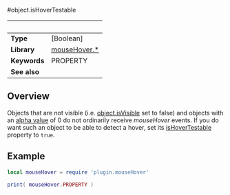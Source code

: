 #object.isHoverTestable

|                      | &nbsp; 
| -------------------- | ---------------------------------------------------------------
| __Type__             | [Boolean]
| __Library__          | [mouseHover.*](Readme.markdown)
| __Keywords__         | PROPERTY
| __See also__         | 


## Overview

Objects that are not visible (i.e. [object.isVisible](https://docs.coronalabs.com/api/type/DisplayObject/isVisible.html) set to false) and objects with an [alpha value](https://docs.coronalabs.com/api/type/DisplayObject/alpha.html) of 0 do not ordinarily receive *mouseHover* events. If you do want such an object to be able to detect a hover, set its [isHoverTestable](isHoverTestable.markdown) property to `true`.


## Example
 
``````lua
local mouseHover = require 'plugin.mouseHover'

print( mouseHover.PROPERTY )
``````
